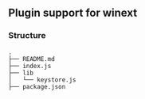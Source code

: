 ## Plugin support for winext

### Structure
```
.
├── README.md
├── index.js
├── lib
│   └── keystore.js
├── package.json
```